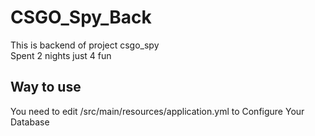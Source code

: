 # CSGO_Spy_Back
This is backend of project csgo_spy
<br>
Spent 2 nights just 4 fun

## Way to use
You need to edit /src/main/resources/application.yml to Configure Your Database
